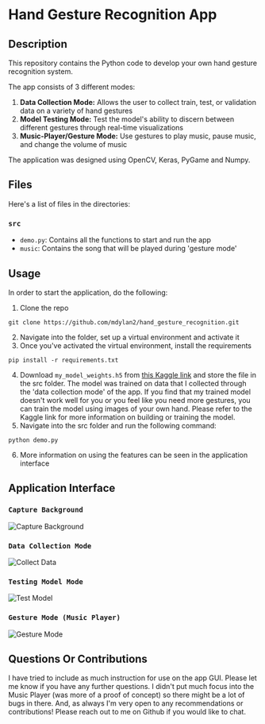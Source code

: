 # Hand Gesture Recognition App
## Description
This repository contains the Python code to develop your own hand gesture recognition system. 

The app consists of 3 different modes:
1. __**Data Collection Mode:**__ Allows the user to collect train, test, or validation data on a variety of hand gestures
2. __**Model Testing Mode:**__ Test the model's ability to discern between different gestures through real-time visualizations
3. __**Music-Player/Gesture Mode:**__ Use gestures to play music, pause music, and change the volume of music

The application was designed using OpenCV, Keras, PyGame and Numpy.

## Files
Here's a list of files in the directories:
### `src`
- `demo.py`: Contains all the functions to start and run the app
- `music`: Contains the song that will be played during 'gesture mode'

## Usage
In order to start the application, do the following:
1) Clone the repo
```
git clone https://github.com/mdylan2/hand_gesture_recognition.git
```
2) Navigate into the folder, set up a virtual environment and activate it
3) Once you've activated the virtual environment, install the requirements
```
pip install -r requirements.txt
```
4) Download `my_model_weights.h5` from [this Kaggle link](https://www.kaggle.com/dylanmendonca/training-hand-gesture-model) and store the file in the src folder. The model was trained on data 
that I collected through the 'data collection mode' of the app. If you find that my trained model doesn't work well for you or you feel like you need more gestures,
you can train the model using images of your own hand. Please refer to the Kaggle link for more information on building or training the model.
5) Navigate into the src folder and run the following command:
```
python demo.py
```
6) More information on using the features can be seen in the application interface

## Application Interface
### `Capture Background`
![Capture Background](images/2.PNG)

### `Data Collection Mode`
![Collect Data](images/3.PNG)

### `Testing Model Mode`
![Test Model](images/2.PNG)

### `Gesture Mode (Music Player)`
![Gesture Mode](images/2.PNG)

## Questions Or Contributions
I have tried to include as much instruction for use on the app GUI. Please let me know if you have any further questions.
I didn't put much focus into the Music Player (was more of a proof of concept) so there might be a lot of bugs in there. 
And, as always I'm very open to any recommendations or contributions! Please reach out to me on Github if you would like to chat.
